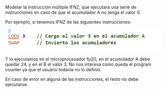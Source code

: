 Modelar la instrucción múltiple IFNZ, que ejecutará una serie de instrucciones en caso de que el acumulador A no tenga el valor 0.

Por ejemplo, si tenemos IFNZ de las siguientes instrucciones:

<img src="https://raw.githubusercontent.com/pdep-utn/mumuki-guia-haskell-segundo-tp-funcional-2022/master/assets/Captura_1651625509983.JPG" alt="Captura_1651625509983.JPG" width="auto" height="auto">

Y lo ejecutamos en el microprocesador fp20, en el acumulador A debe quedar 24, y en el B el valor 3. No nos interesa cómo queda el program counter ya que el usuario todavía no lo definió.

En caso de error en alguna de las instrucciones, el resto no debe ejecutarse.

